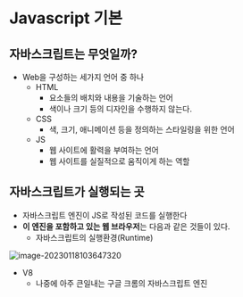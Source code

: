 # Javascript 기본

## 자바스크립트는 무엇일까?

- Web을 구성하는 세가지 언어 중 하나
  - HTML
    - 요소들의 배치와 내용을 기술하는 언어
    - 색이나 크기 등의 디자인을 수행하지 않는다.
  - CSS
    - 색, 크기, 애니메이션 등을 정의하는 스타일링을 위한 언어
  - JS
    - 웹 사이트에 활력을 부여하는 언어
    - 웹 사이트를 실질적으로 움직이게 하는 역할

## 자바스크립트가 실행되는 곳

- 자바스크립트 엔진이 JS로 작성된 코드를 실행한다
- **이 엔진을 포함하고 있는 웹 브라우저**는 다음과 같은 것들이 있다.
  - 자바스크립트의 실행환경(Runtime)

![image-20230118103647320](C:\Users\SSAFY\AppData\Roaming\Typora\typora-user-images\image-20230118103647320.png)

- V8
  - 나중에 아주 큰일내는 구글 크롬의 자바스크립트 엔진
